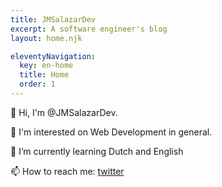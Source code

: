 ```yaml
---
title: JMSalazarDev
excerpt: A software engineer's blog
layout: home.njk

eleventyNavigation:
  key: en-home
  title: Home
  order: 1
---
```


👋 Hi, I'm @JMSalazarDev.

👀 I'm interested on Web Development in general.

📖 I’m currently learning Dutch and English

📫 How to reach me: [twitter](https://twitter.com/jmsalazardev)
